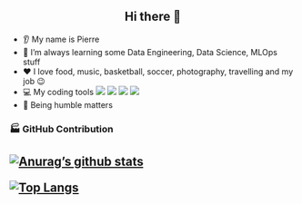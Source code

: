 <!-- title only -->
<h2 align="center">Hi there 👋</h2>

* 👂 My name is Pierre
* 🌱 I’m always learning some Data Engineering, Data Science, MLOps stuff
* ❤️ I love food, music, basketball, soccer, photography, travelling and my job 😉
* 💻 My coding tools ![](https://img.shields.io/badge/-VsCode-007ACC?logo=Visual-Studio-Code&logoColor=white&style=flate)  ![](https://img.shields.io/badge/-Colab-F9AB00?logo=Google%20Colab&logoColor=white&style=flate) ![](https://img.shields.io/badge/-Jupyter-F37626?logo=Jupyter&logoColor=white&style=flate) ![](https://img.shields.io/badge/-PyCharm-000000?logo=PyCharm&logoColor=white&style=flate)
* 💭 Being humble matters

### 🏭 GitHub Contribution
<h2 align="left">

[![Anurag’s github stats](https://github-readme-stats.vercel.app/api?username=pierrehanne&theme=github_dark&show_icon=True)](https://github.com/pierrehanne)<br>

[![Top Langs](https://github-readme-stats.vercel.app/api/top-langs/?username=pierrehanne&theme=github_dark&show_icon=True&layout=compact)](https://github.com/pierrehanne)<br>
